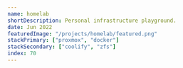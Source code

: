 ```yaml
---
name: homelab
shortDescription: Personal infrastructure playground.
date: Jun 2022
featuredImage: "/projects/homelab/featured.png"
stackPrimary: ["proxmox", "docker"]
stackSecondary: ["coolify", "zfs"]
index: 70
---
```


